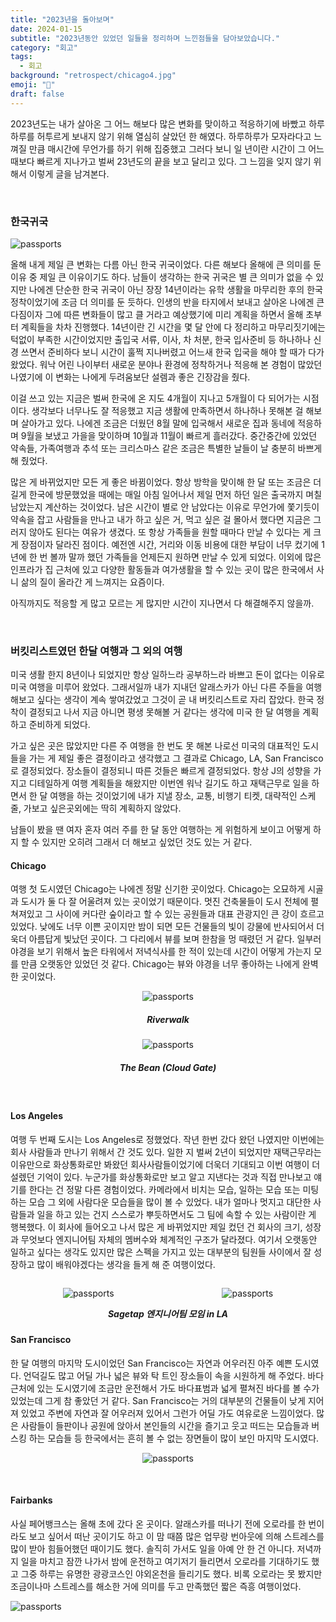 ```yaml
---
title: "2023년을 돌아보며"
date: 2024-01-15
subtitle: "2023년동안 있었던 일들을 정리하며 느낀점들을 담아보았습니다."
category: "회고"
tags:
  - 회고
background: "retrospect/chicago4.jpg"
emoji: "💭"
draft: false
---
```


2023년도는 내가 살아온 그 어느 해보다 많은 변화를 맞이하고 적응하기에 바빴고 하루하루를 허투르게 보내지 않기 위해 열심히 살았던 한 해였다. 하루하루가 모자라다고 느껴질 만큼 매시간에 무언가를 하기 위해 집중했고 그러다 보니 일 년이란 시간이 그 어느 때보다 빠르게 지나가고 벌써 23년도의 끝을 보고 달리고 있다. 그 느낌을 잊지 않기 위해서 이렇게 글을 남겨본다.

</br>

### **한국귀국**

<div style="width:100%; margin:auto;">

![passports](../../assets/images/retrospect/passports.jpg)

</div>

올해 내게 제일 큰 변화는 다름 아닌 한국 귀국이었다. 다른 해보다 올해에 큰 의미를 둔 이유 중 제일 큰 이유이기도 하다. 남들이 생각하는 한국 귀국은 별 큰 의미가 없을 수 있지만 나에겐 단순한 한국 귀국이 아닌 장장 14년이라는 유학 생활을 마무리한 후의 한국 정착이었기에 조금 더 의미를 둔 듯하다. 인생의 반을 타지에서 보내고 살아온 나에겐 큰 다짐이자 그에 따른 변화들이 많고 클 거라고 예상했기에 미리 계획을 하면서 올해 초부터 계획들을 차차 진행했다. 14년이란 긴 시간을 몇 달 안에 다 정리하고 마무리짓기에는 턱없이 부족한 시간이었지만 출입국 서류, 이사, 차 처분, 한국 입사준비 등 하나하나 신경 쓰면서 준비하다 보니 시간이 훌쩍 지나버렸고 어느새 한국 입국을 해야 할 때가 다가왔었다. 워낙 어린 나이부터 새로운 분야나 환경에 정착하거나 적응해 본 경험이 많았던 나였기에 이 변화는 나에게 두려움보단 설렘과 좋은 긴장감을 줬다.

이걸 쓰고 있는 지금은 벌써 한국에 온 지도 4개월이 지나고 5개월이 다 되어가는 시점이다. 생각보다 너무나도 잘 적응했고 지금 생활에 만족하면서 하나하나 못해본 걸 해보며 살아가고 있다. 나에겐 조금은 더웠던 8월 말에 입국해서 새로운 집과 동네에 적응하며 9월을 보냈고 가을을 맞이하며 10월과 11월이 빠르게 흘러갔다. 중간중간에 있었던 약속들, 가족여행과 추석 또는 크리스마스 같은 조금은 특별한 날들이 날 충분히 바쁘게 해 줬었다.

많은 게 바뀌었지만 모든 게 좋은 바뀜이었다. 항상 방학을 맞이해 한 달 또는 조금은 더 길게 한국에 방문했었을 때에는 매일 아침 일어나서 제일 먼저 하던 일은 출국까지 며칠 남았는지 계산하는 것이었다. 남은 시간이 별로 안 남았다는 이유로 무언가에 쫓기듯이 약속을 잡고 사람들을 만나고 내가 하고 싶은 거, 먹고 싶은 걸 몰아서 했다면 지금은 그러지 않아도 된다는 여유가 생겼다. 또 항상 가족들을 원할 때마다 만날 수 있다는 게 크게 장점이자 달라진 점이다. 예전엔 시간, 거리와 이동 비용에 대한 부담이 너무 컸기에 1년에 한 번 볼까 말까 했던 가족들을 언제든지 원하면 만날 수 있게 되었다. 이외에 많은 인프라가 집 근처에 있고 다양한 활동들과 여가생활을 할 수 있는 곳이 많은 한국에서 사니 삶의 질이 올라간 게 느껴지는 요즘이다.

아직까지도 적응할 게 많고 모르는 게 많지만 시간이 지나면서 다 해결해주지 않을까.

</br>

### **버킷리스트였던 한달 여행과 그 외의 여행**

미국 생활 한지 8년이나 되었지만 항상 일하느라 공부하느라 바쁘고 돈이 없다는 이유로 미국 여행을 미루어 왔었다. 그래서일까 내가 지내던 알래스카가 아닌 다른 주들을 여행해보고 싶다는 생각이 계속 쌓여갔었고 그것이 곧 내 버킷리스트로 자리 잡았다. 한국 정착이 결정되고 나서 지금 아니면 평생 못해볼 거 같다는 생각에 미국 한 달 여행을 계획하고 준비하게 되었다.

가고 싶은 곳은 많았지만 다른 주 여행을 한 번도 못 해본 나로선 미국의 대표적인 도시들을 가는 게 제일 좋은 결정이라고 생각했고 그 결과로 Chicago, LA, San Francisco로 결정되었다. 장소들이 결정되니 따른 것들은 빠르게 결정되었다. 항상 J의 성향을 가지고 디테일하게 여행 계획들을 해왔지만 이번엔 워낙 길기도 하고 재택근무로 일을 하면서 한 달 여행을 하는 것이었기에 내가 지낼 장소, 교통, 비행기 티켓, 대략적인 스케줄, 가보고 싶은곳외에는 딱히 계획하지 않았다.

남들이 봤을 땐 여자 혼자 여러 주를 한 달 동안 여행하는 게 위험하게 보이고 어떻게 하지 할 수 있지만 오히려 그래서 더 해보고 싶었던 것도 있는 거 같다.

#### Chicago

여행 첫 도시였던 Chicago는 나에겐 정말 신기한 곳이었다. Chicago는 오묘하게 시골과 도시가 둘 다 잘 어울려져 있는 곳이었기 때문이다. 멋진 건축물들이 도시 전체에 펼쳐져있고 그 사이에 커다란 숲이라고 할 수 있는 공원들과 대표 관광지인 큰 강이 흐르고 있었다. 낮에도 너무 이쁜 곳이지만 밤이 되면 모든 건물들의 빛이 강물에 반사되어서 더욱더 아름답게 빛났던 곳이다. 그 다리에서 뷰를 보며 한참을 멍 때렸던 거 같다. 일부러 야경을 보기 위해서 높은 타워에서 저녁식사를 한 적이 있는데 시간이 어떻게 가는지 모를 만큼 오랫동안 있었던 것 같다. Chicago는 뷰와 야경을 너무 좋아하는 나에게 완벽한 곳이었다.

<div style="width:100%; margin:auto; text-align:center;">

![passports](../../assets/images/retrospect/chicago2.jpg)

##### Riverwalk

</div>

<div style="width:100%; margin:auto; text-align:center;">

![passports](../../assets/images/retrospect/chicago1.jpg)

##### The Bean (Cloud Gate)

</div>

</br>

#### Los Angeles

여행 두 번째 도시는 Los Angeles로 정했었다. 작년 한번 갔다 왔던 나였지만 이번에는 회사 사람들과 만나기 위해서 간 것도 있다. 일한 지 벌써 2년이 되었지만 재택근무라는 이유만으로 화상통화로만 봐왔던 회사사람들이었기에 더욱더 기대되고 이번 여행이 더 설렜던 기억이 있다. 누군가를 화상통화로만 보고 알고 지낸다는 것과 직접 만나보고 얘기를 한다는 건 정말 다른 경험이었다. 카메라에서 비치는 모습, 일하는 모습 또는 미팅하는 모습 그 외에 사람다운 모습들을 많이 볼 수 있었다. 내가 얼마나 멋지고 대단한 사람들과 일을 하고 있는 건지 스스로가 뿌듯하면서도 그 팀에 속할 수 있는 사람이란 게 행복했다. 이 회사에 들어오고 나서 많은 게 바뀌었지만 제일 컸던 건 회사의 크기, 성장과 무엇보다 엔지니어팀 자체의 멤버수와 체계적인 구조가 달라졌다. 여기서 오랫동안 일하고 싶다는 생각도 있지만 많은 스펙을 가지고 있는 대부분의 팀원들 사이에서 잘 성장하고 많이 배워야겠다는 생각을 들게 해 준 여행이었다.

<div style="float:left; width:100%; margin:auto; text-align:center;">

<div style="width:49.5%; float:left;">

![passports](../../assets/images/retrospect/la1.jpg)

</div>

<div style="width:49.5%; float:right;">

![passports](../../assets/images/retrospect/la2.jpg)

</div>

##### Sagetap 엔지니어팀 모임 in LA

</div>

</br>

#### San Francisco

한 달 여행의 마지막 도시이었던 San Francisco는 자연과 어우러진 아주 예쁜 도시였다. 언덕길도 많고 어딜 가나 넓은 뷰와 탁 트인 장소들이 속을 시원하게 해 주었다. 바다 근처에 있는 도시였기에 조금만 운전해서 가도 바다표범과 넓게 펼쳐진 바다를 볼 수가 있었는데 그게 참 좋았던 거 같다. San Francisco는 거의 대부분의 건물들이 낮게 지어져 있었고 주변에 자연과 잘 어우러져 있어서 그런가 어딜 가도 여유로운 느낌이었다. 많은 사람들이 들판이나 공원에 앉아서 본인들의 시간을 즐기고 웃고 떠드는 모습들과 버스킹 하는 모습들 등 한국에서는 흔히 볼 수 없는 장면들이 많이 보인 마지막 도시였다.

<div style="width:100%; margin:auto; text-align:center;">

![passports](../../assets/images/retrospect/sf3.jpg)

</div>

</br>

#### Fairbanks

사실 페어뱅크스는 올해 초에 갔다 온 곳이다. 알래스카를 떠나기 전에 오로라를 한 번이라도 보고 싶어서 떠난 곳이기도 하고 이 맘 때쯤 많은 업무랑 번아웃에 의해 스트레스를 많이 받아 힘들어했던 때이기도 했다. 솔직히 가서도 일을 아예 안 한 건 아니다. 저녁까지 일을 마치고 잠깐 나가서 밤에 운전하고 여기저기 들리면서 오로라를 기대하기도 했고 그중 하루는 유명한 광광코스인 야외온천을 들리기도 했다. 비록 오로라는 못 봤지만 조금이나마 스트레스를 해소한 거에 의미를 두고 만족했던 짧은 즉흥 여행이었다.

<div style="width:100%; height:100%;">

![passports](../../assets/images/retrospect/fairbanks2.jpg)

</div>

</br>

### **회사 업무**

이 회사에도 들어와서 일하기 시작한 지 벌써 2년 차 아니 3년 차를 보고 달려가고 있는 개발자이다. 2년 반이 지나가는 지금 이 시점, 프런트 앤드 개발자는 매일 비슷하지만 조금씩은 다른 업무들을 하는 느낌이다. 우선 개발을 해야 하는 feature이나 page들이 달라지거나 그마다 또 다른 디자인들이 주어지기에 조금씩은 다른 느낌이지만 크게 보면 프런트앤드개발자가 하는 건 비슷비슷하다. 개발하거나 수정해야 하는 업무와 함께 디자인이 주어지고 그에 맞게 코딩을 짜고 코딩 테스트를 거쳐 테스트를 해서 배포를 하는 것.

하지만 올해는 지금까지 해온 그 어떤 업무보다 규모가 크고 복잡하고 어려운 업무들이 많이 주어진 한 해였다. 올해 초부터 중순까지 6개월이라는 길다면 길고 짧다면 짧은 시간 동안 백엔드 3명과 프런트엔드 4명으로 구성된 엔지니어팀이 총 동원해 플랫폼 전체를 업그레이드 및 개발과 마이그레이션 한 경험을 쌓았다. 팀원 모두 밤낮주말 할꺼없이 달려들어 일을 진행시켰고 그 결과로 계획했던 시간 안에 모든 업무를 완성시키고 배포까지 성공했었다.

버전 1은 많은 문제가 있었다. 우선 코드 자체가 전에 같이 일을 했었던 CTO의 코드로 깔려있어서 요즘 트렌드와는 거리가 먼 고전적인 코드 스타일을 고집해서 발전 가능성이 없었고 무엇보다 엄청 복잡해서 새로 입사하는 개발자들이 적응하기 힘들어했었다. 버전 2는 사용자 경험을 향상하기 위해 시스템 플로우 자체를 보강시킨 뿐만 아니라 전체 디자인도 업데이트시켰다.

6개월이라는 시간 동안 플랫폼의 품질이 향상되기도 했지만 개인적으로 배운 점도 너무 많다. 본격적인 개발 과정에서 새로운 기술과 도구들을 학습하고 적용하면서 아토믹 디자인 패턴을 활용한 컴포넌트 단위 개발과 페이지 단위 마이그레이션 개발 등 다양한 기술적 역량을 향상했고, 프로젝트 기획 과정 및 개발 초기단계에서 플랫폼 V2에서 사용하고자 하는 프레임워크나 라이브러리, 전체 프로젝트의 타임라인 및 업무를 나누는 과정에서 각 팀원마다 다양한 의견을 자유롭게 제시하고, 그 의견들을 취합하고 조율하며 협업의 중요성을 배웠다.

그냥 하루하루 일하는 게 당연하고 흘러가는 시간이라고 생각할 수도 있겠지만 나도 모르게 배우는 게 많은 거 같다. 코드가 달라지는 걸 스스로 느끼고 예전엔 하기 힘들고 시간이 오래 걸렸던 업무도 이젠 무덤덤하게 받는 걸 보면 많은 게 달라졌다는 건 확실하다.

</br>

### **자기계발**

<div style="width:100%; margin:auto;">

![passports](../../assets/images/retrospect/workingDesk.jpg)

</div>

올해는 정말 많은 시간을 자기 계발에 쏟아부었다. 처음엔 한국에 가서 이직한다는 생각으로 하루의 반을 일을 하고 자기 전까지 또 다른 하루의 반을 자기 계발을 했다. 자기 계발은 세 가지로 나눴었는데 첫 번째는 프로젝트 2-3개를 만들기였다. 내가 알던 또는 알지만 써보지 못했던 툴을 사용하고 조합해서 여러 가지 웹사이트를 만듦으로써 많은 툴에 경험을 좀 더 높이고 할 수 있는 게 많았으면 하는 게 첫 번째였다. 두 번째는 한국 취업 과정 중에서 많이 중요하게 생각하는 코딩테스트였다. 미국이랑은 좀 다르게 한국 취업은 코딩테스트가 큰 부분을 차지한다는 걸 알고 백준 코딩테스트를 천천히 하기로 마음먹고 해 나갔다. 세 번째는 개발블로그였다. 우선 영어로 코딩 자체를 배운 내가 한국어로 Tech에 대한 글을 쓴다는 것 자체가 나에겐 큰 의미가 있다고 생각했고 추후에 내가 공부했던 기록들을 돌아볼 곳들이 잇었으면 했다.

매일매일 똑같은 하루를 보내면서 포기하고 싶을 때도 많았고 그냥 사람 사는 게 아닌 것 같다고 느낄 때도 있었다. 아침 7시에 기상해서 8시부터 미팅을 하고 1시쯤에 점심을 먹고 5-6시쯤에 일이 끝나면 저녁 먹고 자기 전 새벽까지 자기 계발을 했기 때문이다. 하루하루 보내면서 점점 지치기도 했고 일도 병했햇기에 번아웃도 왔다. 매일 작성하는 코드 한줄한줄이 어떨 땐 과연 의미가 있을까라는 생각도 했다. 하지만 지금 이 시점에선 전보다 2-3개 더 쌓인 프로젝트 리스트와 개발 블로그에 조금이나마 채워진 내가 작성한 글들을 지금 보면 뿌듯하기도 하다. 그만큼 지식의 폭이 넓어진 것 같고 할 수 있는 게 많아졌다.

위의 이직 준비를 열심히 한 만큼 이직이라는 큰 숙제가 있었지만 결론은 아직 이직을 하지 않았다. 내가 생각한 것과는 조금 다르게 흘러갔다. 너무 감사하게도 나에게 한국에서 같은 회사를 위해 일할 수 있는 기회가 주어졌고 그 연봉으로 이렇게 한국에서 여유롭게 생활할 수 없는 현실을 알기에 잠시 이직은 내려놓은 상황이다. 대신 정말 뒤바뀐 생활패턴에 익숙해가면서 일을 하고 더 나아가서 내 개인생활을 하려고 노력하고 있다. 결국 올해 이직은 못했지만 난 오히려 이게 더 큰 해피엔딩이라고 생각한다. 이직 준비를 하는 과정을 큰 변화가 있기 전 준비라고 생각하는 요즘이다.

</br>

### **마치며**

2023년은 나에게 큰 변화를 준 한 해였다. 모든 생활패턴, 환경과 마음가짐까지. 올해가 없었다면 좀 더 성장하지 못하지 않았을까. 나에겐 필요했던 한 해이자 언젠간 한 번은 겪어야 할 일들이 한꺼번에 있었다. 그 큰 변화들에 잘 적응해 가면서 잘 해내보고 싶다. 많은 게 새롭고 모르는 게 아는 것보다 많지만 지금까지 타지에서도 잘해온 걸 토대로 하면 오히려 과거의 나보다 더 잘 버티고 견디고 잘 해낼 수 있지 않을까. 앞으로가 더 기대되고 설레는 한 해였다.
